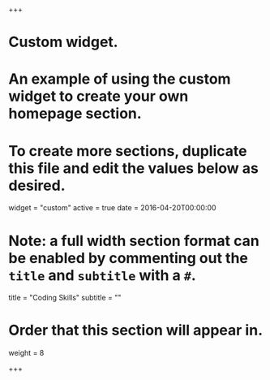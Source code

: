 +++
# Custom widget.
# An example of using the custom widget to create your own homepage section.
# To create more sections, duplicate this file and edit the values below as desired.
widget = "custom"
active = true
date = 2016-04-20T00:00:00

# Note: a full width section format can be enabled by commenting out the `title` and `subtitle` with a `#`.
title = "Coding Skills"
subtitle = ""

# Order that this section will appear in.
weight = 8

+++
<body>
<div id="timeline.skills" style="height: 600px;"></div>
</body>
